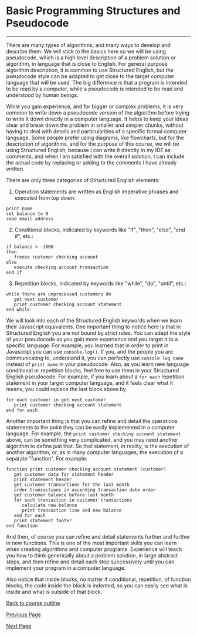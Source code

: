 # Basic Programming Structures and Pseudocode

---

There are many types of algorithms, and many ways to develop and describe them. We will stick to the basics here so we will be using pseudocode, which is a high level description of a problem solution or algorithm, in language that is close to English. For general purpose algorithm description, it is common to use Structured English, but the pseudocode style can be adapted to get close to the target computer language that will be used. The big difference is that a program is intended to be read by a computer, while a pseudocode is intended to be read and understood by human beings.

While you gain experience, and for bigger or complex problems, it is very common to write down a pseudocode version of the algorithm before trying to write it down directly in a computer language. It helps to keep your ideas clear and break down the problem in smaller and simpler chunks, without having to deal with details and particularities of a specific formal computer language. Some people prefer using diagrams, like flowcharts, but for the description of algorithms, and for the purpose of this course, we will be using Structured English, because I can write it directly in my IDE as comments, and when I am satisfied with the overall solution, I can include the actual code by replacing or adding to the comments I have already written.

There are only three categories of Structured English elements:
1. Operation statements are written as English imperative phrases and executed from top down:  

```print name```    
```set balance to 0```    
```read email address```

2. Conditional blocks, indicated by keywords like "if", "then", "else", "end if", etc.:
```
if balance < -1000  
then  
   freeze customer checking account
else 
   execute checking account transaction
end if
```  
 
3. Repetition blocks, indicated by keywords like "while", "do", "until", etc.:  
```
while there are unprocessed customers do
   get next customer
   print customer checking account statement
end while
```

We will look into each of the Structured English keywords when we learn their Javascript equivalents. One important thing to notice here is that in Structured English you are not bound by strict rules. You can adapt the style of your pseudocode as you gain more experience and you target it to a specific language. For example, you learned that in order to print in Javascript you can use `console.log()`. If you, and the people you are communicating to, understand it, you can perfectly use `console log name` instead of `print name` in your pseudocode. Also, as you learn new language conditional or repetition blocks, feel free to use them in your Structured English pseudocode. For example, if you learn about a `for each` repetition statement in your target computer language, and it feels clear what it means, you could replace the last block above by  
```
for each customer in get next customer
   print customer checking account statement
end for each
```

Another important thing is that you can refine and detail the operations statements to the point they can be easily implemented in a computer language. For example, the `print customer checking account statement` above, can be something very complicated, and you may need another algorithm to define just that. So that statement, in reality, is the execution of another algorithm, or, as in many computer languages, the execution of a separate "function". For example:
```
function print customer checking account statement (customer)
   get customer data for statement header
   print statement header
   get customer transactions for the last month
   order transactions in ascending transaction date order
   get customer balance before last month
   for each transaction in customer transactions
      calculate new balance
      print transaction line and new balance
   end for each
   print statement footer
end function
```
And then, of course you can refine and detail statements further and further in new functions. This is one of the most important skills you can learn when creating algorithms and computer programs. Experience will teach you how to think generically about a problem solution, in large abstract steps, and then refine and detail each step successively until you can implement your program in a computer language.

Also notice that inside blocks, no matter if conditional, repetition, of function blocks, the code inside the block is indented, so you can easily see what is inside and what is outside of that block.

[Back to course outline](https://github.com/mbarsott/LearnProgrammingWithJavascript/blob/master/README.md#learnprogrammingwithjavascript)

[Previous Page](https://github.com/mbarsott/LearnProgrammingWithJavascript/blob/master/02_WhyJavaScript.md#why-javascript)

[Next Page](https://github.com/mbarsott/LearnProgrammingWithJavascript/blob/master/README.md#learnprogrammingwithjavascript)
